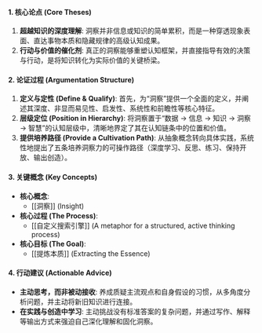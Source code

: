 

#### 1. 核心论点 (Core Theses)

1.  **超越知识的深度理解**: 洞察并非信息或知识的简单累积，而是一种穿透现象表面、直达事物本质和隐藏规律的高级认知成果。
2.  **行动与价值的催化剂**: 真正的洞察能够重塑认知框架，并直接指导有效的决策与行动，是将知识转化为实际价值的关键桥梁。

#### 2. 论证过程 (Argumentation Structure)

1.  **定义与定性 (Define & Qualify)**: 首先，为“洞察”提供一个全面的定义，并阐述其深度、非显而易见性、启发性、系统性和前瞻性等核心特征。
2.  **层级定位 (Position in Hierarchy)**: 将洞察置于“数据 → 信息 → 知识 → 洞察 → 智慧”的认知层级中，清晰地界定了其在认知链条中的位置和价值。
3.  **提供培养路径 (Provide a Cultivation Path)**: 从抽象概念转向具体实践，系统性地提出了五条培养洞察力的可操作路径（深度学习、反思、练习、保持开放、输出创造）。

#### 3. 关键概念 (Key Concepts)

*   **核心概念**:
    *   [[洞察]] (Insight)
*   **核心过程 (The Process)**:
    *   [[自定义搜索引擎]] (A metaphor for a structured, active thinking process)
*   **核心目标 (The Goal)**:
    *   [[提炼本质]] (Extracting the Essence)

#### 4. 行动建议 (Actionable Advice)

*   **主动思考，而非被动接收**: 养成质疑主流观点和自身假设的习惯，从多角度分析问题，并主动将新旧知识进行连接。
*   **在实践与创造中学习**: 主动挑战没有标准答案的复杂问题，并通过写作、解释等输出方式来强迫自己深化理解和固化洞察。
